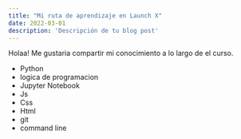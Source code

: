 ```yaml
---
title: "Mi ruta de aprendizaje en Launch X"
date: 2022-03-01
description: 'Descripción de tu blog post'
---
```


Holaa! Me gustaria compartir mi conocimiento a lo largo de el curso.

- Python
- logica de programacion
- Jupyter Notebook
- Js
- Css
- Html
- git
- command line
